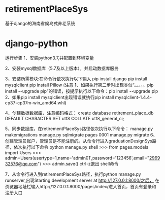 ﻿# retirementPlaceSys
基于django的海南省候鸟式养老系统
# django-python
运行步骤
1、安装python3.7,并配置到环境变量

2、安装mysql数据库（5.7及以上版本），并启动数据库服务

3、安装所需模块:在命令行依次执行以下输入
	pip install django
	pip install mysqlclient
	pip install Pillow
(注意	1、如果执行第二步时出现类似“。。。。。pip install --upgrade pip”的错误，按提示执行以下命令：pip install --upgrade pip
	2、如果pip install mysqlclient出现错误就执行pip install mysqlclient-1.4.4-cp37-cp37m-win_amd64.whl)

4、创建数据数据库，注意编码格式：
create database retirement_place_db DEFAULT CHARACTER SET utf8 COLLATE utf8_general_ci;

5、同步数据库，在retirementPlaceSys路径依次执行以下命令：
    manage.py makemigrations
    manage.py sqlmigrate pages 0001
    manage.py migrate
6、创建管理员账户，管理员是不能注册的。从命令行进入graduationDesignSys路径，依次执行以下命令
	python manage.py shell
	>>> from pages.models import Users
	>>> admin=Users(usertype=1,name='admin01',password='123456',email="296932576@qq.com")
	>>> admin.save()
	ctrl-z退出 shell命令

7、从命令行进入到retirementPlaceSys路径，执行python manage.py runserver,出现Starting development server at http://127.0.0.1:8000/之后，
    在浏览器地址栏输入http://127.0.0.1:8000/pages/index/进入首页，首页有登录和注册入口

   